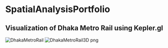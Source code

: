 # SpatialAnalysisPortfolio

## Visualization of Dhaka Metro Rail using Kepler.gl

![DhakaMetroRail](https://user-images.githubusercontent.com/45337017/157621934-af6a0dde-881e-4ce6-b385-ccba9d4d17c4.png)
![DhakaMetroRail3D png](https://user-images.githubusercontent.com/45337017/157642336-b1c374e1-d4e8-4725-889e-5b866da7f39e.png)
